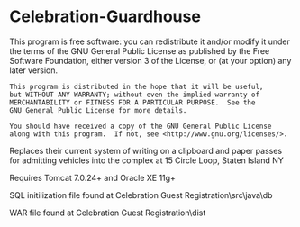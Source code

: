 Celebration-Guardhouse
======================

This program is free software: you can redistribute it and/or modify
    it under the terms of the GNU General Public License as published by
    the Free Software Foundation, either version 3 of the License, or
    (at your option) any later version.

    This program is distributed in the hope that it will be useful,
    but WITHOUT ANY WARRANTY; without even the implied warranty of
    MERCHANTABILITY or FITNESS FOR A PARTICULAR PURPOSE.  See the
    GNU General Public License for more details.

    You should have received a copy of the GNU General Public License
    along with this program.  If not, see <http://www.gnu.org/licenses/>.

Replaces their current system of writing on a clipboard and paper passes for admitting vehicles into the complex at 15 Circle Loop, Staten Island NY

Requires Tomcat 7.0.24+ and Oracle XE 11g+

SQL initilization file found at Celebration Guest Registration\src\java\db

WAR file found at Celebration Guest Registration\dist
